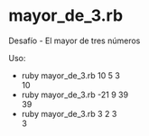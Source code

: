 # mayor_de_3.rb
Desafío - El mayor de tres números

Uso:

- ruby mayor_de_3.rb 10 5 3<br>
10
- ruby mayor_de_3.rb -21 9 39<br>
39
- ruby mayor_de_3.rb 3 2 3<br>
3
